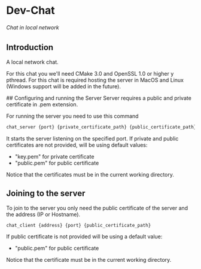 # Dev-Chat
###### Chat in local network


## Introduction
A local network chat.

For this chat you we'll need CMake 3.0 and OpenSSL 1.0 or higher y pthread.
For this chat is required hosting the server in MacOS and Linux (Windows support will be added in the future).

## Configuring and running the Server
Server requires a public and private certificate in .pem extension.

For running the server you need to use this command
```bash
chat_server {port} {private_certificate_path} {public_certificate_path}
```
It starts the server listening on the specified port. If private and public certificates are not provided, will be using default values:

 - "key.pem" for private certificate
 - "public.pem" for public certificate


 Notice that the certificates must be in the current working directory.


 ## Joining to the server
To join to the server you only need the public certificate of the server and the address (IP or Hostname).

```bash
chat_client {address} {port} {public_certificate_path}
```

If public certificate is not provided will be using a default value:
 - "public.pem" for public certificate

Notice that the certificate must be in the current working directory.
